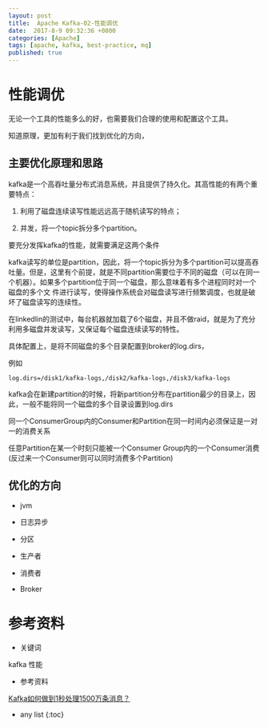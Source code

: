 ```yaml
---
layout: post
title:  Apache Kafka-02-性能调优
date:  2017-8-9 09:32:36 +0800
categories: [Apache]
tags: [apache, kafka, best-practice, mq]
published: true
---
```


# 性能调优

无论一个工具的性能多么的好，也需要我们合理的使用和配置这个工具。

知道原理，更加有利于我们找到优化的方向，


## 主要优化原理和思路

kafka是一个高吞吐量分布式消息系统，并且提供了持久化。其高性能的有两个重要特点：

1. 利用了磁盘连续读写性能远远高于随机读写的特点；

2. 并发，将一个topic拆分多个partition。

要充分发挥kafka的性能，就需要满足这两个条件

kafka读写的单位是partition，因此，将一个topic拆分为多个partition可以提高吞吐量。但是，这里有个前提，就是不同partition需要位于不同的磁盘（可以在同一个机器）。如果多个partition位于同一个磁盘，那么意味着有多个进程同时对一个磁盘的多个文 件进行读写，使得操作系统会对磁盘读写进行频繁调度，也就是破坏了磁盘读写的连续性。

在linkedlin的测试中，每台机器就加载了6个磁盘，并且不做raid，就是为了充分利用多磁盘并发读写，又保证每个磁盘连续读写的特性。

具体配置上，是将不同磁盘的多个目录配置到broker的log.dirs，

例如 

```
log.dirs=/disk1/kafka-logs,/disk2/kafka-logs,/disk3/kafka-logs 
```

kafka会在新建partition的时候，将新partition分布在partition最少的目录上，因此，一般不能将同一个磁盘的多个目录设置到log.dirs

同一个ConsumerGroup内的Consumer和Partition在同一时间内必须保证是一对一的消费关系

任意Partition在某一个时刻只能被一个Consumer Group内的一个Consumer消费(反过来一个Consumer则可以同时消费多个Partition)

## 优化的方向

- jvm

- 日志异步

- 分区

- 生产者

- 消费者

- Broker 


# 参考资料

- 关键词

kafka 性能

- 参考资料

[Kafka如何做到1秒处理1500万条消息？](https://mp.weixin.qq.com/s/NZpWoDZ92wCHLaOrTPLb8w)

* any list
{:toc}

